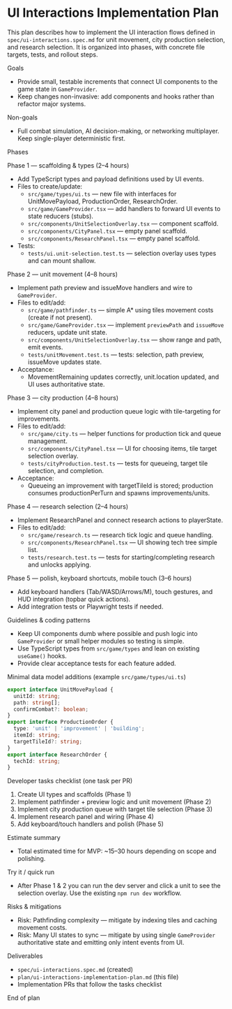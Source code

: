 # UI Interactions Implementation Plan

This plan describes how to implement the UI interaction flows defined in `spec/ui-interactions.spec.md` for unit movement, city production selection, and research selection. It is organized into phases, with concrete file targets, tests, and rollout steps.

Goals

- Provide small, testable increments that connect UI components to the game state in `GameProvider`.
- Keep changes non-invasive: add components and hooks rather than refactor major systems.

Non-goals

- Full combat simulation, AI decision-making, or networking multiplayer. Keep single-player deterministic first.

Phases

Phase 1 — scaffolding & types (2–4 hours)

- Add TypeScript types and payload definitions used by UI events.
- Files to create/update:
  - `src/game/types/ui.ts` — new file with interfaces for UnitMovePayload, ProductionOrder, ResearchOrder.
  - `src/game/GameProvider.tsx` — add handlers to forward UI events to state reducers (stubs).
  - `src/components/UnitSelectionOverlay.tsx` — component scaffold.
  - `src/components/CityPanel.tsx` — empty panel scaffold.
  - `src/components/ResearchPanel.tsx` — empty panel scaffold.
- Tests:
  - `tests/ui.unit-selection.test.ts` — selection overlay uses types and can mount shallow.

Phase 2 — unit movement (4–8 hours)

- Implement path preview and issueMove handlers and wire to `GameProvider`.
- Files to edit/add:
  - `src/game/pathfinder.ts` — simple A\* using tiles movement costs (create if not present).
  - `src/game/GameProvider.tsx` — implement `previewPath` and `issueMove` reducers, update unit state.
  - `src/components/UnitSelectionOverlay.tsx` — show range and path, emit events.
  - `tests/unitMovement.test.ts` — tests: selection, path preview, issueMove updates state.
- Acceptance:
  - MovementRemaining updates correctly, unit.location updated, and UI uses authoritative state.

Phase 3 — city production (4–8 hours)

- Implement city panel and production queue logic with tile-targeting for improvements.
- Files to edit/add:
  - `src/game/city.ts` — helper functions for production tick and queue management.
  - `src/components/CityPanel.tsx` — UI for choosing items, tile target selection overlay.
  - `tests/cityProduction.test.ts` — tests for queueing, target tile selection, and completion.
- Acceptance:
  - Queueing an improvement with targetTileId is stored; production consumes productionPerTurn and spawns improvements/units.

Phase 4 — research selection (2–4 hours)

- Implement ResearchPanel and connect research actions to playerState.
- Files to edit/add:
  - `src/game/research.ts` — research tick logic and queue handling.
  - `src/components/ResearchPanel.tsx` — UI showing tech tree simple list.
  - `tests/research.test.ts` — tests for starting/completing research and unlocks applying.

Phase 5 — polish, keyboard shortcuts, mobile touch (3–6 hours)

- Add keyboard handlers (Tab/WASD/Arrows/M), touch gestures, and HUD integration (topbar quick actions).
- Add integration tests or Playwright tests if needed.

Guidelines & coding patterns

- Keep UI components dumb where possible and push logic into `GameProvider` or small helper modules so testing is simple.
- Use TypeScript types from `src/game/types` and lean on existing `useGame()` hooks.
- Provide clear acceptance tests for each feature added.

Minimal data model additions (example `src/game/types/ui.ts`)

```ts
export interface UnitMovePayload {
  unitId: string;
  path: string[];
  confirmCombat?: boolean;
}
export interface ProductionOrder {
  type: 'unit' | 'improvement' | 'building';
  itemId: string;
  targetTileId?: string;
}
export interface ResearchOrder {
  techId: string;
}
```

Developer tasks checklist (one task per PR)

1. Create UI types and scaffolds (Phase 1)
2. Implement pathfinder + preview logic and unit movement (Phase 2)
3. Implement city production queue with target tile selection (Phase 3)
4. Implement research panel and wiring (Phase 4)
5. Add keyboard/touch handlers and polish (Phase 5)

Estimate summary

- Total estimated time for MVP: ~15–30 hours depending on scope and polishing.

Try it / quick run

- After Phase 1 & 2 you can run the dev server and click a unit to see the selection overlay. Use the existing `npm run dev` workflow.

Risks & mitigations

- Risk: Pathfinding complexity — mitigate by indexing tiles and caching movement costs.
- Risk: Many UI states to sync — mitigate by using single `GameProvider` authoritative state and emitting only intent events from UI.

Deliverables

- `spec/ui-interactions.spec.md` (created)
- `plan/ui-interactions-implementation-plan.md` (this file)
- Implementation PRs that follow the tasks checklist

End of plan
